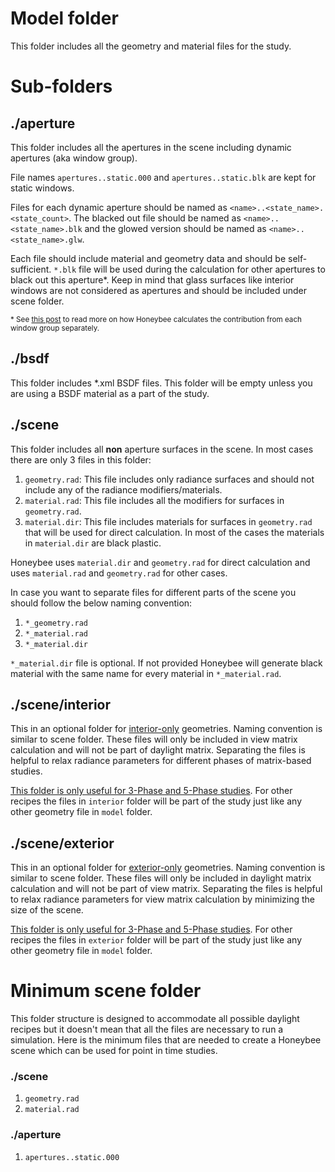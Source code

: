 # Model folder

This folder includes all the geometry and material files for the study.

# Sub-folders

## ./aperture
This folder includes all the apertures in the scene including dynamic apertures (aka window group).

File names `apertures..static.000` and `apertures..static.blk` are kept for static windows.

Files for each dynamic aperture should be named as `<name>..<state_name>.<state_count>`. The blacked out file should be named as `<name>..<state_name>.blk` and the glowed version should be named as `<name>..<state_name>.glw`.

Each file should include material and geometry data and should be self-sufficient. `*.blk` file will be used during the calculation for other apertures to black out this aperture*. Keep in mind that glass surfaces like interior windows are not considered as apertures and should be included under scene folder.

<sub>* See [this post](https://github.com/ladybug-tools/honeybee/wiki/How-does-Honeybee%5B-%5D-set-up-the-input-files-for-multi-phase-daylight-simulation#how-does-honeybee-handles-such-cases) to read more on how Honeybee calculates the contribution from each window group separately.</sub>

## ./bsdf
This folder includes \*.xml BSDF files. This folder will be empty unless you are using a BSDF material as a part of the study.

## ./scene
This folder includes all **non** aperture surfaces in the scene. In most cases there are only 3 files in this folder:

1. `geometry.rad`: This file includes only radiance surfaces and should not include any of the radiance modifiers/materials.
2. `material.rad`: This file includes all the modifiers for surfaces in `geometry.rad`.
3. `material.dir`: This file includes materials for surfaces in `geometry.rad` that will be used for direct calculation. In most of the cases the materials in `material.dir` are black plastic.

Honeybee uses `material.dir` and `geometry.rad` for direct calculation and uses `material.rad` and `geometry.rad` for other cases.

In case you want to separate files for different parts of the scene you should follow the below naming convention:
1. `*_geometry.rad`
2. `*_material.rad`
3. `*_material.dir`

`*_material.dir` file is optional. If not provided Honeybee will generate black material with the same name for every material in `*_material.rad`.

## ./scene/interior

This in an optional folder for <u>interior-only</u> geometries. Naming convention is similar to scene folder. These files will only be included in view matrix calculation and will not be part of daylight matrix. Separating the files is helpful to relax radiance parameters for different phases of matrix-based studies.

<u>This folder is only useful for 3-Phase and 5-Phase studies</u>. For other recipes the files in `interior` folder will be part of the study just like any other geometry file in `model` folder.

## ./scene/exterior
This in an optional folder for <u>exterior-only</u> geometries. Naming convention is similar to scene folder. These files will only be included in daylight matrix calculation and will not be part of view matrix. Separating the files is helpful to relax radiance parameters for view matrix calculation by minimizing the size of the scene.

<u>This folder is only useful for 3-Phase and 5-Phase studies</u>. For other recipes the files in `exterior` folder will be part of the study just like any other geometry file in `model` folder.


# Minimum scene folder
This folder structure is designed to accommodate all possible daylight recipes but it doesn't mean that all the files are necessary to run a simulation. Here is the minimum files that are needed to create a Honeybee scene which can be used for point in time studies.

### ./scene
1. `geometry.rad`
2. `material.rad`

### ./aperture
1. `apertures..static.000`
